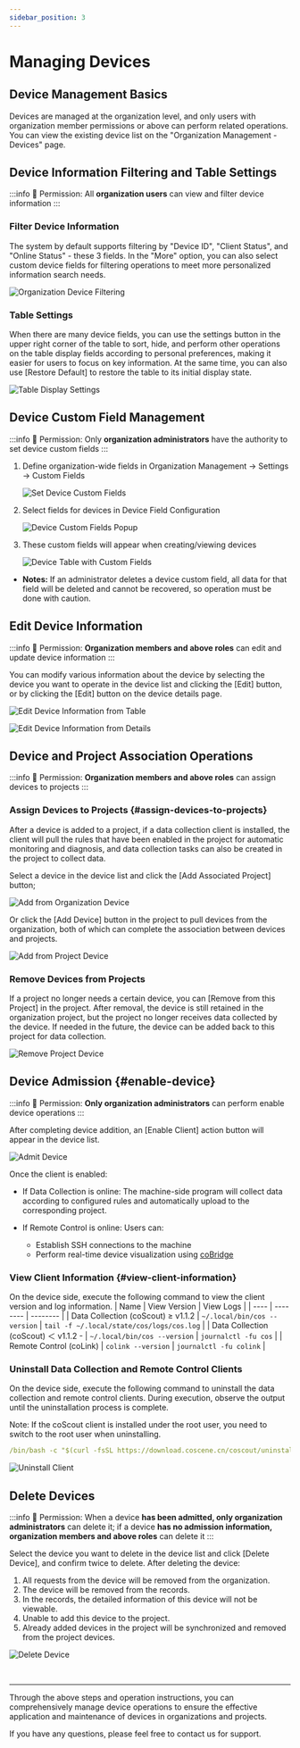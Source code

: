 ```yaml
---
sidebar_position: 3
---
```


# Managing Devices

## Device Management Basics

Devices are managed at the organization level, and only users with organization member permissions or above can perform related operations. You can view the existing device list on the "Organization Management - Devices" page.

## Device Information Filtering and Table Settings

:::info
🤖 Permission: All **organization users** can view and filter device information
:::

### Filter Device Information

The system by default supports filtering by "Device ID", "Client Status", and "Online Status" - these 3 fields. In the "More" option, you can also select custom device fields for filtering operations to meet more personalized information search needs.

![Organization Device Filtering](./img/4-3-device-filter.png)

### Table Settings

When there are many device fields, you can use the settings button in the upper right corner of the table to sort, hide, and perform other operations on the table display fields according to personal preferences, making it easier for users to focus on key information. At the same time, you can also use [Restore Default] to restore the table to its initial display state.

![Table Display Settings](./img/4-3-device-table-setting.png)

## Device Custom Field Management

:::info
🤖 Permission: Only **organization administrators** have the authority to set device custom fields
:::

1. Define organization-wide fields in Organization Management → Settings → Custom Fields

    ![Set Device Custom Fields](./img/4-3-setting-device-fields.png)

2. Select fields for devices in Device Field Configuration

    ![Device Custom Fields Popup](./img/4-3-fields-popup.png)

3. These custom fields will appear when creating/viewing devices
    
    ![Device Table with Custom Fields](./img/4-3-device-table-fields.png)

- **Notes:** If an administrator deletes a device custom field, all data for that field will be deleted and cannot be recovered, so operation must be done with caution.

## Edit Device Information

:::info
🤖 Permission: **Organization members and above roles** can edit and update device information
:::

You can modify various information about the device by selecting the device you want to operate in the device list and clicking the [Edit] button, or by clicking the [Edit] button on the device details page.

![Edit Device Information from Table](./img/4-3-device-table-edit.png)

![Edit Device Information from Details](./img/4-3-device-details-edit.png)

## Device and Project Association Operations

:::info
🤖 Permission: **Organization members and above roles** can assign devices to projects
:::

### Assign Devices to Projects {#assign-devices-to-projects}

After a device is added to a project, if a data collection client is installed, the client will pull the rules that have been enabled in the project for automatic monitoring and diagnosis, and data collection tasks can also be created in the project to collect data.

Select a device in the device list and click the [Add Associated Project] button;

![Add from Organization Device](./img/4-3-device-add-project-01.png)

Or click the [Add Device] button in the project to pull devices from the organization, both of which can complete the association between devices and projects.

![Add from Project Device](./img/4-3-device-add-project-02.png)

### Remove Devices from Projects

If a project no longer needs a certain device, you can [Remove from this Project] in the project. After removal, the device is still retained in the organization project, but the project no longer receives data collected by the device. If needed in the future, the device can be added back to this project for data collection.

![Remove Project Device](./img/4-3-delete-project-device.png)

## Device Admission {#enable-device}

:::info
🤖 Permission: **Only organization administrators** can perform enable device operations
:::

After completing device addition, an [Enable Client] action button will appear in the device list.

![Admit Device](./img/4-3-access-device.png)

Once the client is enabled:

- If Data Collection is online:
    The machine-side program will collect data according to configured rules and automatically upload to the corresponding project.

- If Remote Control is online:
    Users can:
    - Establish SSH connections to the machine
    - Perform real-time device visualization using [coBridge](https://github.com/coscene-io/coBridge)

### View Client Information {#view-client-information}


On the device side, execute the following command to view the client version and log information.
| Name | View Version | View Logs |
| ---- | -------- | -------- |
| Data Collection (coScout) ≥ v1.1.2 | `~/.local/bin/cos --version` | `tail -f ~/.local/state/cos/logs/cos.log` |
| Data Collection (coScout) ＜ v1.1.2 - | `~/.local/bin/cos --version` | `journalctl -fu cos` |
| Remote Control (coLink) | `colink --version` | `journalctl -fu colink` |

### Uninstall Data Collection and Remote Control Clients

On the device side, execute the following command to uninstall the data collection and remote control clients. During execution, observe the output until the uninstallation process is complete.

Note: If the coScout client is installed under the root user, you need to switch to the root user when uninstalling.

```yaml
/bin/bash -c "$(curl -fsSL https://download.coscene.cn/coscout/uninstall_en.sh)"
```

![Uninstall Client](./img/4-3-unload-1.png)

## Delete Devices

:::info
🤖 Permission: When a device **has been admitted, only organization administrators** can delete it; if a device **has no admission information, organization members and above roles** can delete it
:::

Select the device you want to delete in the device list and click [Delete Device], and confirm twice to delete. After deleting the device:

1. All requests from the device will be removed from the organization.
2. The device will be removed from the records.
3. In the records, the detailed information of this device will not be viewable.
4. Unable to add this device to the project.
5. Already added devices in the project will be synchronized and removed from the project devices.

![Delete Device](./img/4-3-device-delete.png)

<br />

---

Through the above steps and operation instructions, you can comprehensively manage device operations to ensure the effective application and maintenance of devices in organizations and projects.

If you have any questions, please feel free to contact us for support.
